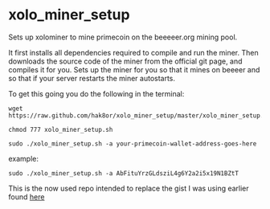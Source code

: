 xolo_miner_setup
================

Sets up xolominer to mine primecoin on the beeeeer.org mining pool.

It first installs all dependencies required to compile and run the miner. Then downloads the source code of the miner from the official git page, and compiles it for you. Sets up the miner for you so that it mines on beeeer and so that if your server restarts the miner autostarts.

To get this going you do the following in the terminal:
```
wget https://raw.github.com/hak8or/xolo_miner_setup/master/xolo_miner_setup.sh

chmod 777 xolo_miner_setup.sh

sudo ./xolo_miner_setup.sh -a your-primecoin-wallet-address-goes-here
```

example: 
```
sudo ./xolo_miner_setup.sh -a AbFituYrzGLdsziL4g6Y2a2i5x19N1BZtT
```

This is the now used repo intended to replace the gist I was using earlier found [here](https://gist.github.com/hak8or/7798027)
